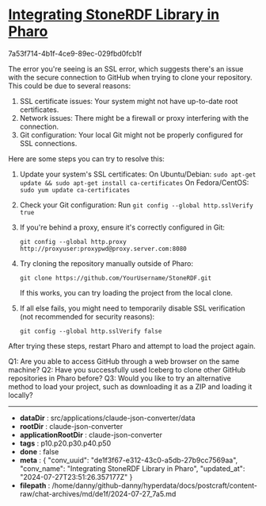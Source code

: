 # [Integrating StoneRDF Library in Pharo](https://claude.ai/chat/de1f3f67-e312-43c0-a5db-27b9cc7569aa)

7a53f714-4b1f-4ce9-89ec-029fbd0fcb1f

 The error you're seeing is an SSL error, which suggests there's an issue with the secure connection to GitHub when trying to clone your repository. This could be due to several reasons:

1. SSL certificate issues: Your system might not have up-to-date root certificates.
2. Network issues: There might be a firewall or proxy interfering with the connection.
3. Git configuration: Your local Git might not be properly configured for SSL connections.

Here are some steps you can try to resolve this:

1. Update your system's SSL certificates:
   On Ubuntu/Debian: `sudo apt-get update && sudo apt-get install ca-certificates`
   On Fedora/CentOS: `sudo yum update ca-certificates`

2. Check your Git configuration:
   Run `git config --global http.sslVerify true`

3. If you're behind a proxy, ensure it's correctly configured in Git:
   ```
   git config --global http.proxy http://proxyuser:proxypwd@proxy.server.com:8080
   ```

4. Try cloning the repository manually outside of Pharo:
   ```
   git clone https://github.com/YourUsername/StoneRDF.git
   ```
   If this works, you can try loading the project from the local clone.

5. If all else fails, you might need to temporarily disable SSL verification (not recommended for security reasons):
   ```
   git config --global http.sslVerify false
   ```

After trying these steps, restart Pharo and attempt to load the project again.

Q1: Are you able to access GitHub through a web browser on the same machine?
Q2: Have you successfully used Iceberg to clone other GitHub repositories in Pharo before?
Q3: Would you like to try an alternative method to load your project, such as downloading it as a ZIP and loading it locally?

---

* **dataDir** : src/applications/claude-json-converter/data
* **rootDir** : claude-json-converter
* **applicationRootDir** : claude-json-converter
* **tags** : p10.p20.p30.p40.p50
* **done** : false
* **meta** : {
  "conv_uuid": "de1f3f67-e312-43c0-a5db-27b9cc7569aa",
  "conv_name": "Integrating StoneRDF Library in Pharo",
  "updated_at": "2024-07-27T23:51:26.357177Z"
}
* **filepath** : /home/danny/github-danny/hyperdata/docs/postcraft/content-raw/chat-archives/md/de1f/2024-07-27_7a5.md